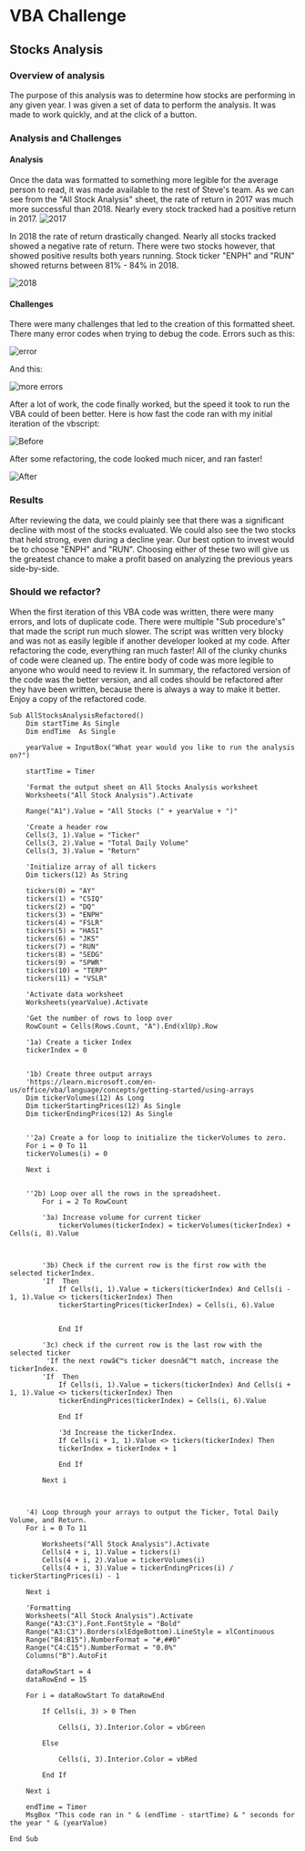 # VBA Challenge
## Stocks Analysis
### Overview of analysis

The purpose of this analysis was to determine how stocks are performing in any given year. I was given a set of data to perform the analysis. It was made to work quickly, and at the click of a button. 

### Analysis and Challenges

#### Analysis

Once the data was formatted to something more legible for the average person to read, it was made available to the rest of Steve's team. As we can see from the "All Stock Analysis" sheet, the rate of return in 2017 was much more successful than 2018. Nearly every stock tracked had a positive return in 2017. 
![2017](Resources/2017_stats.png)

In 2018 the rate of return drastically changed. Nearly all stocks tracked showed a negative rate of return. There were two stocks however, that showed positive results both years running. Stock ticker "ENPH" and "RUN" showed returns between 81% - 84% in 2018.

![2018](Resources/2018_stats.png)


#### Challenges

There were many challenges that led to the creation of this formatted sheet. There many error codes when trying to debug the code. Errors such as this:

![error](Resources/errors.png)

And this: 

![more errors](Resources/more_errors.png)


After a lot of work, the code finally worked, but the speed it took to run the VBA could of been better. Here is how fast the code ran with my initial iteration of the vbscript:

![Before](Resources/VBA_Challenge_2018_before.png)

After some refactoring, the code looked much nicer, and ran faster! 

![After](Resources/VBA_Challenge_2018_after1.png)

### Results

After reviewing the data, we could plainly see that there was a significant decline with most of the stocks evaluated. We could also see the two stocks that held strong, even during a decline year. Our best option to invest would be to choose "ENPH" and "RUN". Choosing either of these two will give us the greatest chance to make a profit based on analyzing the previous years side-by-side.

### Should we refactor?

When the first iteration of this VBA code was written, there were many errors, and lots of duplicate code. There were multiple "Sub procedure's" that made the script run much slower. The script was written very blocky and was not as easily legible if another developer looked at my code. After refactoring the code, everything ran much faster! All of the clunky chunks of code were cleaned up. The entire body of code was more legible to anyone who would need to review it. In summary, the refactored version of the code was the better version, and all codes should be refactored after they have been written, because there is always a way to make it better. Enjoy a copy of the refactored code. 
```
Sub AllStocksAnalysisRefactored()
    Dim startTime As Single
    Dim endTime  As Single

    yearValue = InputBox("What year would you like to run the analysis on?")

    startTime = Timer
    
    'Format the output sheet on All Stocks Analysis worksheet
    Worksheets("All Stock Analysis").Activate
    
    Range("A1").Value = "All Stocks (" + yearValue + ")"
    
    'Create a header row
    Cells(3, 1).Value = "Ticker"
    Cells(3, 2).Value = "Total Daily Volume"
    Cells(3, 3).Value = "Return"

    'Initialize array of all tickers
    Dim tickers(12) As String
    
    tickers(0) = "AY"
    tickers(1) = "CSIQ"
    tickers(2) = "DQ"
    tickers(3) = "ENPH"
    tickers(4) = "FSLR"
    tickers(5) = "HASI"
    tickers(6) = "JKS"
    tickers(7) = "RUN"
    tickers(8) = "SEDG"
    tickers(9) = "SPWR"
    tickers(10) = "TERP"
    tickers(11) = "VSLR"
    
    'Activate data worksheet
    Worksheets(yearValue).Activate
    
    'Get the number of rows to loop over
    RowCount = Cells(Rows.Count, "A").End(xlUp).Row
    
    '1a) Create a ticker Index
    tickerIndex = 0
    

    '1b) Create three output arrays
    'https://learn.microsoft.com/en-us/office/vba/language/concepts/getting-started/using-arrays
    Dim tickerVolumes(12) As Long
    Dim tickerStartingPrices(12) As Single
    Dim tickerEndingPrices(12) As Single
    
    
    ''2a) Create a for loop to initialize the tickerVolumes to zero.
    For i = 0 To 11
    tickerVolumes(i) = 0
    
    Next i
    
        
    ''2b) Loop over all the rows in the spreadsheet.
        For i = 2 To RowCount
    
        '3a) Increase volume for current ticker
            tickerVolumes(tickerIndex) = tickerVolumes(tickerIndex) + Cells(i, 8).Value

            
        
        '3b) Check if the current row is the first row with the selected tickerIndex.
        'If  Then
            If Cells(i, 1).Value = tickers(tickerIndex) And Cells(i - 1, 1).Value <> tickers(tickerIndex) Then
            tickerStartingPrices(tickerIndex) = Cells(i, 6).Value
            
                       
            End If
        
        '3c) check if the current row is the last row with the selected ticker
         'If the next rowâ€™s ticker doesnâ€™t match, increase the tickerIndex.
        'If  Then
            If Cells(i, 1).Value = tickers(tickerIndex) And Cells(i + 1, 1).Value <> tickers(tickerIndex) Then
            tickerEndingPrices(tickerIndex) = Cells(i, 6).Value
            
            End If
            
            '3d Increase the tickerIndex.
            If Cells(i + 1, 1).Value <> tickers(tickerIndex) Then
            tickerIndex = tickerIndex + 1
            
            End If
            
        Next i
            

    
    '4) Loop through your arrays to output the Ticker, Total Daily Volume, and Return.
    For i = 0 To 11
        
        Worksheets("All Stock Analysis").Activate
        Cells(4 + i, 1).Value = tickers(i)
        Cells(4 + i, 2).Value = tickerVolumes(i)
        Cells(4 + i, 3).Value = tickerEndingPrices(i) / tickerStartingPrices(i) - 1
        
    Next i
    
    'Formatting
    Worksheets("All Stock Analysis").Activate
    Range("A3:C3").Font.FontStyle = "Bold"
    Range("A3:C3").Borders(xlEdgeBottom).LineStyle = xlContinuous
    Range("B4:B15").NumberFormat = "#,##0"
    Range("C4:C15").NumberFormat = "0.0%"
    Columns("B").AutoFit

    dataRowStart = 4
    dataRowEnd = 15

    For i = dataRowStart To dataRowEnd
        
        If Cells(i, 3) > 0 Then
            
            Cells(i, 3).Interior.Color = vbGreen
            
        Else
        
            Cells(i, 3).Interior.Color = vbRed
            
        End If
        
    Next i
 
    endTime = Timer
    MsgBox "This code ran in " & (endTime - startTime) & " seconds for the year " & (yearValue)

End Sub
```
